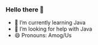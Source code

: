 ### Hello there 👋

- 🌱 I’m currently learning Java
- 🤔 I’m looking for help with Java
- 😄 Pronouns: Amog/Us

<!--
**popdynamite5511/popdynamite5511** is a ✨ _special_ ✨ repository because its `README.md` (this file) appears on your GitHub profile.

Here are some ideas to get you started:

- 🔭 I’m currently working on random fun projects and stuff
- 🌱 I’m currently learning Java
- 🤔 I’m looking for help with Java
- 😄 Pronouns: Amog/Us
-->
